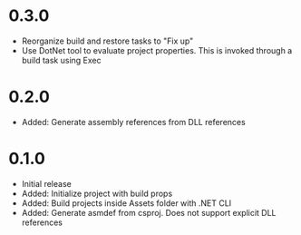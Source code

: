 # 0.3.0
- Reorganize build and restore tasks to "Fix up"
- Use DotNet tool to evaluate project properties. This is invoked through a build task using Exec

# 0.2.0
- Added: Generate assembly references from DLL references

# 0.1.0
- Initial release
- Added: Initialize project with build props
- Added: Build projects inside Assets folder with .NET CLI
- Added: Generate asmdef from csproj. Does not support explicit DLL references
